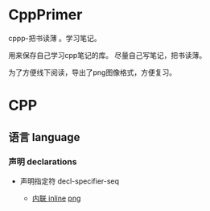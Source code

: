 # CppPrimer
cppp-把书读薄 。学习笔记。

用来保存自己学习cpp笔记的库。
尽量自己写笔记，把书读薄。

为了方便线下阅读，导出了png图像格式，方便复习。

# CPP

## 语言 language

### 声明 declarations

- 声明指定符 decl-specifier-seq 

  - [内联 inline](https://github.com/hoshinotsuki/CppPrimer/blob/master/Inline.md) [png](https://github.com/hoshinotsuki/CppPrimer/blob/master/Inline.png)
